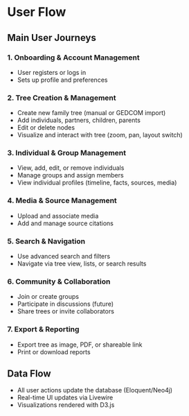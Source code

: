 # User Flow

## Main User Journeys

### 1. Onboarding & Account Management
- User registers or logs in
- Sets up profile and preferences

### 2. Tree Creation & Management
- Create new family tree (manual or GEDCOM import)
- Add individuals, partners, children, parents
- Edit or delete nodes
- Visualize and interact with tree (zoom, pan, layout switch)

### 3. Individual & Group Management
- View, add, edit, or remove individuals
- Manage groups and assign members
- View individual profiles (timeline, facts, sources, media)

### 4. Media & Source Management
- Upload and associate media
- Add and manage source citations

### 5. Search & Navigation
- Use advanced search and filters
- Navigate via tree view, lists, or search results

### 6. Community & Collaboration
- Join or create groups
- Participate in discussions (future)
- Share trees or invite collaborators

### 7. Export & Reporting
- Export tree as image, PDF, or shareable link
- Print or download reports

## Data Flow
- All user actions update the database (Eloquent/Neo4j)
- Real-time UI updates via Livewire
- Visualizations rendered with D3.js 